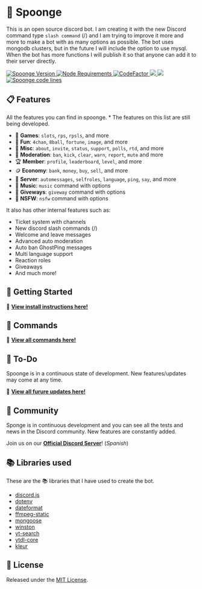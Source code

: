 # 🧽 Spoonge
This is an open source discord bot. I am creating it with the new Discord command type `slash command` (/) and I am trying to improve it more and more to make a bot with as many options as possible. The bot uses mongodb clusters, but in the future I will include the option to use mysql. When the bot has more functions I will publish it so that anyone can add it to their server directly.

<a href="https://github.com/losdevpath/spoonge">
  <img src="https://img.shields.io/github/package-json/v/losdevpath/spoonge/master?color=pink&label=Current%20Version" alt="Spoonge Version" />
</a>

<a href="https://nodejs.org/dist/latest-v16.x/">
  <img src="https://img.shields.io/static/v1?label=node&message=>=16.6.2&color=success&logo=Node.js&logoColor=white" alt="Node Requirements">
</a>

<a href="https://www.codefactor.io/repository/github/losdevpath/spoonge">
  <img src="https://www.codefactor.io/repository/github/losdevpath/spoonge/badge" alt="CodeFactor" />
</a>

<a href="https://discord.gg/KR25yRg">
  <img src="https://img.shields.io/discord/642006588206350346?color=404eed&label=Discord&logo=discord&logoColor=fff">
</a>

<a href="https://www.npmjs.com/package/discord.js">
  <img src="https://img.shields.io/badge/discord.js-v13.1.0-green.svg?logo=npm">
</a>

<a href="https://github.com/losdevpath/spoonge">
  <img src="https://sonarcloud.io/api/project_badges/measure?project=losdevpath_spoonge&metric=ncloc" alt="Spoonge code lines" />
</a>

## 📋 Features

All the features you can find in spoonge. *
The features on this list are still being developed.

- 🎲 **Games**: `slots`, `rps`, `rpsls`, and more
- 🎉 **Fun**: `4chan`, `8ball`, `fortune`, `image`, and more
- 🧺 **Misc**: `about`, `invite`, `status`, `support`, `polls`, `rtd`, and more
- 🚨 **Moderation**: `ban`, `kick`, `clear`, `warn`, `report`, `mute` and more
- 🏆 **Member**: `profile`, `leaderboard`, `level`, and more
- 🪙 **Economy**: `bank`, `money`, `buy`, `sell`, and more
- 💬 **Server**: `automessages`, `selfroles`, `language`, `ping`, `say`, and more
- 🎵 **Music**: `music` command with options
- 🎁 **Giveways**: `giveway` command with options
- 🔞 **NSFW**: `nsfw` command with options

It also has other internal features such as:

- Ticket system with channels
- New discord slash commands (/)
- Welcome and leave messages
- Advanced auto moderation
- Auto ban GhostPing messages
- Multi language support
- Reaction roles
- Giveaways
- And much more!

## 🚀 Getting Started

📌 **[View install instructions here!](https://github.com/losdevpath/spoonge/blob/main/docs/INSTALLATION.md)**

## 📁 Commands

📌 **[View all commands here!](https://github.com/losdevpath/spoonge/blob/main/docs/COMMANDS.md)**

## 📝 To-Do
Spoonge is in a continuous state of development. New features/updates may come at any time.

📌 **[View all furure updates here!](https://github.com/users/losdevpath/projects/2)**

## 👋 Community

Sponge is in continuous development and you can see all the tests and news in the Discord community. New features are constantly added.

Join us on our **[Official Discord Server](https://discord.gg/KR25yRg)**! (*Spanish*)

## 📚 Libraries used

These are the 📚 libraries that I have used to create the bot.

- [discord.js](https://github.com/discordjs/discord.js)
- [dotenv](https://github.com/motdotla/dotenv)
- [dateformat](https://github.com/felixge/node-dateformat)
- [ffmpeg-static](https://github.com/eugeneware/ffmpeg-static)
- [mongoose](https://github.com/Automattic/mongoose)
- [winston](https://github.com/winstonjs/winston)
- [yt-search](https://github.com/talmobi/yt-search)
- [ytdl-core](https://github.com/fent/node-ytdl-core)
- [kleur](https://github.com/lukeed/kleur)

## 📜 License

Released under the [MIT License](https://github.com/losdevpath/spoonge/blob/main/LICENSE).